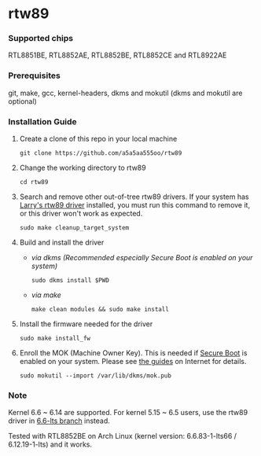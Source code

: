 # rtw89

### Supported chips
RTL8851BE, RTL8852AE, RTL8852BE, RTL8852CE and RTL8922AE

### Prerequisites

git, make, gcc, kernel-headers, dkms and mokutil (dkms and mokutil are optional)

### Installation Guide

1. Create a clone of this repo in your local machine

   ```git clone https://github.com/a5a5aa555oo/rtw89```

2. Change the working directory to rtw89

   ```cd rtw89```

3. Search and remove other out-of-tree rtw89 drivers. If your system has [Larry's rtw89 driver](https://github.com/lwfinger/rtw89) installed, you must run this command to remove it, or this driver won't work as expected.

   ```sudo make cleanup_target_system```

4. Build and install the driver

   * _via dkms (Recommended especially Secure Boot is enabled on your system)_

     ```sudo dkms install $PWD```

   * _via make_

     ```make clean modules && sudo make install```

5. Install the firmware needed for the driver

   ```sudo make install_fw```


6. Enroll the MOK (Machine Owner Key). This is needed if [Secure Boot](https://wiki.debian.org/SecureBoot) is enabled on your system. Please see [the guides](https://www.google.com/search?q=mokutil+how+to+enroll+mok) on Internet for details.

   ```sudo mokutil --import /var/lib/dkms/mok.pub```

### Note

Kernel 6.6 ~ 6.14 are supported. For kernel 5.15 ~ 6.5 users, use the rtw89 driver in [6.6-lts branch](https://github.com/a5a5aa555oo/rtw89/tree/6.6-lts) instead.

Tested with RTL8852BE on Arch Linux (kernel version: 6.6.83-1-lts66 / 6.12.19-1-lts) and it works.
